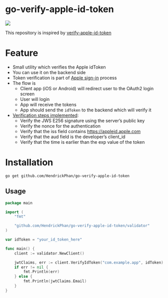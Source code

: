 # go-verify-apple-id-token

![](https://img.shields.io/badge/golang-1.19-blue.svg?style=flat)

This repository is inspired by [verify-apple-id-token](https://github.com/stefanprokopdev/verify-apple-id-token)

# Feature

- Small utility which verifies the Apple idToken
- You can use it on the backend side
- Token verification is part of [Apple sign-in](https://developer.apple.com/documentation/signinwithapplerestapi) process
- The flow is
  - Client app (iOS or Android) will redirect user to the OAuth2 login screen
  - User will login
  - App will receive the tokens
  - App should send the `idToken` to the backend which will verify it
- [Verification steps implemented](https://developer.apple.com/documentation/sign_in_with_apple/sign_in_with_apple_rest_api/verifying_a_user):
  - Verify the JWS E256 signature using the server’s public key
  - Verify the nonce for the authentication
  - Verify that the iss field contains https://appleid.apple.com
  - Verify that the aud field is the developer’s client_id
  - Verify that the time is earlier than the exp value of the token

# Installation
```
go get github.com/HendrickPhan/go-verify-apple-id-token
```

## Usage
```go
package main

import (
	"fmt"

	"github.com/HendrickPhan/go-verify-apple-id-token/validator"
)

var idToken = "your_id_token_here"

func main() {
	client := validator.NewClient()

	jwtClaims, err := client.VerifyIdToken("com.example.app", idToken)
	if err != nil {
		fmt.Println(err)
	} else {
		fmt.Println(jwtClaims.Email)
	}
}
```

